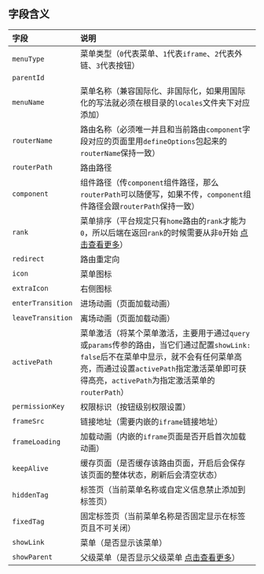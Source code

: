 ## 字段含义

| 字段              | 说明                                                         |
| :---------------- | :----------------------------------------------------------- |
| `menuType`        | 菜单类型（`0`代表菜单、`1`代表`iframe`、`2`代表外链、`3`代表按钮） |
| `parentId`        |                                                              |
| `menuName`           | 菜单名称（兼容国际化、非国际化，如果用国际化的写法就必须在根目录的`locales`文件夹下对应添加） |
| `routerName`            | 路由名称（必须唯一并且和当前路由`component`字段对应的页面里用`defineOptions`包起来的`routerName`保持一致） |
| `routerPath`            | 路由路径                                                     |
| `component`       | 组件路径（传`component`组件路径，那么`routerPath`可以随便写，如果不传，`component`组件路径会跟`routerPath`保持一致） |
| `rank`            | 菜单排序（平台规定只有`home`路由的`rank`才能为`0`，所以后端在返回`rank`的时候需要从非`0`开始 [点击查看更多](https://pure-admin.github.io/pure-admin-doc/pages/routerMenu/#%E8%8F%9C%E5%8D%95%E6%8E%92%E5%BA%8F-rank)） |
| `redirect`        | 路由重定向                                                   |
| `icon`            | 菜单图标                                                     |
| `extraIcon`       | 右侧图标                                                     |
| `enterTransition` | 进场动画（页面加载动画）                                     |
| `leaveTransition` | 离场动画（页面加载动画）                                     |
| `activePath`      | 菜单激活（将某个菜单激活，主要用于通过`query`或`params`传参的路由，当它们通过配置`showLink: false`后不在菜单中显示，就不会有任何菜单高亮，而通过设置`activePath`指定激活菜单即可获得高亮，`activePath`为指定激活菜单的`routerPath`） |
| `permissionKey`           | 权限标识（按钮级别权限设置）                                 |
| `frameSrc`        | 链接地址（需要内嵌的`iframe`链接地址）                       |
| `frameLoading`    | 加载动画（内嵌的`iframe`页面是否开启首次加载动画）           |
| `keepAlive`       | 缓存页面（是否缓存该路由页面，开启后会保存该页面的整体状态，刷新后会清空状态） |
| `hiddenTag`       | 标签页（当前菜单名称或自定义信息禁止添加到标签页）           |
| `fixedTag`        | 固定标签页（当前菜单名称是否固定显示在标签页且不可关闭）           |
| `showLink`        | 菜单（是否显示该菜单）                                       |
| `showParent`      | 父级菜单（是否显示父级菜单 [点击查看更多](https://pure-admin.github.io/pure-admin-doc/pages/routerMenu/#%E7%AC%AC%E4%B8%80%E7%A7%8D-%E8%AF%A5%E6%A8%A1%E5%BC%8F%E9%92%88%E5%AF%B9%E7%88%B6%E7%BA%A7%E8%8F%9C%E5%8D%95%E4%B8%8B%E5%8F%AA%E6%9C%89%E4%B8%80%E4%B8%AA%E5%AD%90%E8%8F%9C%E5%8D%95%E7%9A%84%E6%83%85%E5%86%B5-%E5%9C%A8%E5%AD%90%E8%8F%9C%E5%8D%95%E7%9A%84-meta-%E5%B1%9E%E6%80%A7%E4%B8%AD%E5%8A%A0%E4%B8%8A-showparent-true-%E5%8D%B3%E5%8F%AF)） |


